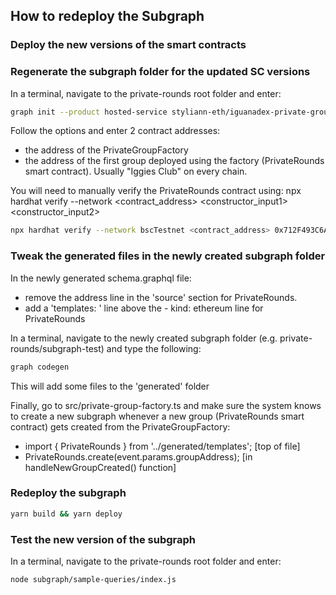 ## How to redeploy the Subgraph

### Deploy the new versions of the smart contracts

### Regenerate the subgraph folder for the updated SC versions

In a terminal, navigate to the private-rounds root folder and enter:

```bash
graph init --product hosted-service styliann-eth/iguanadex-private-groups
```

Follow the options and enter 2 contract addresses:

- the address of the PrivateGroupFactory
- the address of the first group deployed using the factory (PrivateRounds smart contract). Usually "Iggies Club" on every chain.

You will need to manually verify the PrivateRounds contract using:
npx hardhat verify --network <network> <contract_address> <constructor_input1> <constructor_input2>

```bash
npx hardhat verify --network bscTestnet <contract_address> 0x712F493C6AdBFaC93bDCE6b83E1C2b48761ACA6F "Iggies Club"
```

### Tweak the generated files in the newly created subgraph folder

In the newly generated schema.graphql file:

- remove the address line in the 'source' section for PrivateRounds.
- add a 'templates: ' line above the - kind: ethereum line for PrivateRounds

In a terminal, navigate to the newly created subgraph folder (e.g. private-rounds/subgraph-test) and type the following:

```bash
graph codegen
```

This will add some files to the 'generated' folder

Finally, go to src/private-group-factory.ts and make sure the system knows to create a new subgraph whenever a new group (PrivateRounds smart contract) gets created from the PrivateGroupFactory:

- import { PrivateRounds } from '../generated/templates'; [top of file]
- PrivateRounds.create(event.params.groupAddress); [in handleNewGroupCreated() function]

### Redeploy the subgraph

```bash
yarn build && yarn deploy
```

### Test the new version of the subgraph

In a terminal, navigate to the private-rounds root folder and enter:

```bash
node subgraph/sample-queries/index.js
```
